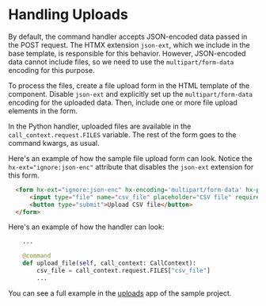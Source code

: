 # Handling Uploads

By default, the command handler accepts JSON-encoded data passed in the POST request. The HTMX extension `json-ext`, which we include in the base template, is responsible for this behavior. However, JSON-encoded data cannot include files, so we need to use the `multipart/form-data` encoding for this purpose.

To process the files, create a file upload form in the HTML template of the component. Disable `json-ext` and explicitly set up the `multipart/form-data` encoding for the uploaded data. Then, include one or more file upload elements in the form.

In the Python handler, uploaded files are available in the `call_context.request.FILES` variable. The rest of the form goes to the command kwargs, as usual.

Here's an example of how the sample file upload form can look. Notice the ``hx-ext="ignore:json-enc"`` attribute that disables the `json-ext` extension for this form.

```html
  <form hx-ext="ignore:json-enc" hx-encoding='multipart/form-data' hx-post="{% call_command component_id "upload_file" %}">
      <input type="file" name="csv_file" placeholder="CSV file" required>
      <button type="submit">Upload CSV file</button>
  </form>
```

Here's an example of how the handler can look:

```python
    ...

    @command
    def upload_file(self, call_context: CallContext):
        csv_file = call_context.request.FILES["csv_file"]
        ...
```

You can see a full example in the [uploads](example/uploads) app of the sample project.
